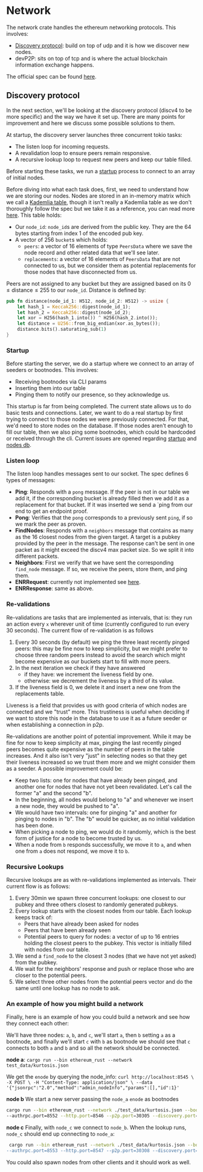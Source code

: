 # Network

The network crate handles the ethereum networking protocols. This involves:

- [Discovery protocol](#discovery-protocol): build on top of udp and it is how we discover new nodes.
- devP2P: sits on top of tcp and is where the actual blockchain information exchange happens.

The official spec can be found [here](https://github.com/ethereum/devp2p/tree/master).

## Discovery protocol

In the next section, we'll be looking at the discovery protocol (discv4 to be more specific) and the way we have it set up. There are many points for improvement and here we discuss some possible solutions to them.

At startup, the discovery server launches three concurrent tokio tasks:

- The listen loop for incoming requests.
- A revalidation loop to ensure peers remain responsive.
- A recursive lookup loop to request new peers and keep our table filled.

Before starting these tasks, we run a [startup](#startup) process to connect to an array of initial nodes.

Before diving into what each task does, first, we need to understand how we are storing our nodes. Nodes are stored in an in-memory matrix which we call a [Kademlia table](https://github.com/lambdaclass/ethereum_rust/blob/main/crates/net/kademlia.rs#L20-L23), though it isn't really a Kademlia table as we don't thoroughly follow the spec but we take it as a reference, you can read more [here](https://en.wikipedia.org/wiki/Kademlia). This table holds:

- Our `node_id`: `node_id`s are derived from the public key. They are the 64 bytes starting from index 1 of the encoded pub key.
- A vector of 256 `bucket`s which holds:
  - `peers`: a vector of 16 elements of type `PeersData` where we save the node record and other related data that we'll see later.
  - `replacements`: a vector of 16 elements of `PeersData` that are not connected to us, but we consider them as potential replacements for those nodes that have disconnected from us.

Peers are not assigned to any bucket but they are assigned based on its $0 \le \text{distance} \le 255$ to our `node_id`. Distance is defined by:

```rust
pub fn distance(node_id_1: H512, node_id_2: H512) -> usize {
    let hash_1 = Keccak256::digest(node_id_1);
    let hash_2 = Keccak256::digest(node_id_2);
    let xor = H256(hash_1.into()) ^ H256(hash_2.into());
    let distance = U256::from_big_endian(xor.as_bytes());
    distance.bits().saturating_sub(1)
}
```

### Startup

Before starting the server, we do a startup where we connect to an array of seeders or bootnodes. This involves:

- Receiving bootnodes via CLI params
- Inserting them into our table
- Pinging them to notify our presence, so they acknowledge us.

This startup is far from being completed. The current state allows us to do basic tests and connections. Later, we want to do a real startup by first trying to connect to those nodes we were previously connected. For that, we'd need to store nodes on the database. If those nodes aren't enough to fill our table, then we also ping some bootnodes, which could be hardcoded or received through the cli. Current issues are opened regarding [startup](https://github.com/lambdaclass/ethereum_rust/issues/398) and [nodes db](https://github.com/lambdaclass/ethereum_rust/issues/454).

### Listen loop

The listen loop handles messages sent to our socket. The spec defines 6 types of messages:

- **Ping**: Responds with a `pong` message. If the peer is not in our table we add it, if the corresponding bucket is already filled then we add it as a replacement for that bucket. If it was inserted we send a `ping from our end to get an endpoint proof.
- **Pong**: Verifies that the `pong` corresponds to a previously sent `ping`, if so we mark the peer as proven.
- **FindNodes**: Responds with a `neighbors` message that contains as many as the 16 closest nodes from the given target. A target is a pubkey provided by the peer in the message. The response can't be sent in one packet as it might exceed the discv4 max packet size. So we split it into different packets.
- **Neighbors**: First we verify that we have sent the corresponding `find_node` message. If so, we receive the peers, store them, and ping them.
- **ENRRequest**: currently not implemented see [here](https://github.com/lambdaclass/ethereum_rust/issues/432).
- **ENRResponse**: same as above.

### Re-validations

Re-validations are tasks that are implemented as intervals, that is: they run an action every `x` wherever unit of time (currently configured to run every 30 seconds). The current flow of re-validation is as follows

1. Every 30 seconds (by default) we ping the three least recently pinged peers: this may be fine now to keep simplicity, but we might prefer to choose three random peers instead to avoid the search which might become expensive as our buckets start to fill with more peers.
2. In the next iteration we check if they have answered
   - if they have: we increment the liveness field by one.
   - otherwise: we decrement the liveness by a third of its value.
3. If the liveness field is 0, we delete it and insert a new one from the replacements table.

Liveness is a field that provides us with good criteria of which nodes are connected and we "trust" more. This trustiness is useful when deciding if we want to store this node in the database to use it as a future seeder or when establishing a connection in p2p.

Re-validations are another point of potential improvement. While it may be fine for now to keep simplicity at max, pinging the last recently pinged peers becomes quite expensive as the number of peers in the table increases. And it also isn't very "just" in selecting nodes so that they get their liveness increased so we trust them more and we might consider them as a seeder. A possible improvement could be:

- Keep two lists: one for nodes that have already been pinged, and another one for nodes that have not yet been revalidated. Let's call the former "a" and the second "b".
- In the beginning, all nodes would belong to "a" and whenever we insert a new node, they would be pushed to "a".
- We would have two intervals: one for pinging "a" and another for pinging to nodes in "b". The "b" would be quicker, as no initial validation has been done.
- When picking a node to ping, we would do it randomly, which is the best form of justice for a node to become trusted by us.
- When a node from `b` responds successfully, we move it to `a`, and when one from `a` does not respond, we move it to `b`.

### Recursive Lookups

Recursive lookups are as with re-validations implemented as intervals. Their current flow is as follows:

1. Every 30min we spawn three concurrent lookups: one closest to our pubkey and three others closest to randomly generated pubkeys.
2. Every lookup starts with the closest nodes from our table. Each lookup keeps track of:
   - Peers that have already been asked for nodes
   - Peers that have been already seen
   - Potential peers to query for nodes: a vector of up to 16 entries holding the closest peers to the pubkey. This vector is initially filled with nodes from our table.
3. We send a `find_node` to the closest 3 nodes (that we have not yet asked) from the pubkey.
4. We wait for the neighbors' response and push or replace those who are closer to the potential peers.
5. We select three other nodes from the potential peers vector and do the same until one lookup has no node to ask.

### An example of how you might build a network

Finally, here is an example of how you could build a network and see how they connect each other:

We'll have three nodes: `a`, `b`, and `c`, we'll start `a`, then `b` setting `a` as a bootnode, and finally we'll start `c` with `b` as bootnode we should see that `c` connects to both `a` and `b` and so all the network should be connected.

**node a**:
`cargo run --bin ethereum_rust --network test_data/kurtosis.json`

We get the `enode` by querying the node_info:
`curl http://localhost:8545 \
  -X POST \
  -H "Content-Type: application/json" \
  --data '{"jsonrpc":"2.0","method":"admin_nodeInfo","params":[],"id":1}'`

**node b**
We start a new server passing the `node_a` `enode` as bootnodes

```bash
cargo run --bin ethereum_rust --network ./test_data/kurtosis.json --bootnodes=`NODE_A_ENODE` \
--authrpc.port=8552 --http.port=8546 --p2p.port=30305 --discovery.port=3036
```

**node c**
Finally, with `node_c` we connect to `node_b`. When the lookup runs, `node_c` should end up connecting to `node_a`:

```bash
 cargo run --bin ethereum_rust --network ./test_data/kurtosis.json --bootnodes=`NODE_B_ENODE`" \
--authrpc.port=8553 --http.port=8547 --p2p.port=30308 --discovery.port=30310
```

You could also spawn nodes from other clients and it should work as well.
